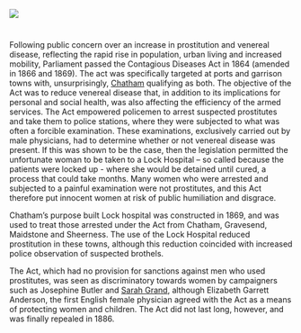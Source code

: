 <a href="https://dev.visual-essays.app"><img src="https://dev-visual-essays.netlify.app/images/ve-button.png"></a> <param ve-config title="Contagious Diseases Acts and Lock Hospitals" author="Martin Watts" layout="vtl" banner="/images/banners/19c.jpg">

<param ve-entity eid="Q729006" aliases="Chatham">
<param ve-entity eid="Q676689" aliases="Gravesend">
<param ve-entity eid="Q213180" aliases="Maidstone">
<param ve-entity eid="Q1003196" aliases="Sheerness">

#

Following public concern over an increase in prostitution and venereal disease, reflecting the rapid rise in population, urban living and increased mobility, Parliament passed the Contagious Diseases Act in 1864 (amended in 1866 and 1869). The act was specifically targeted at ports and garrison towns with, unsurprisingly, [Chatham](/19c/19c-chatham-dockyard) qualifying as both. The objective of the Act was to reduce venereal disease that, in addition to its implications for personal and social health, was also affecting the efficiency of the armed services. The Act empowered policemen to arrest suspected prostitutes and take them to police stations, where they were subjected to what was often a forcible examination. These examinations, exclusively carried out by male physicians, had to determine whether or not venereal disease was present. If this was shown to be the case, then the legislation permitted the unfortunate woman to be taken to a Lock Hospital – so called because the patients were locked up - where she would be detained until cured, a process that could take months. Many women who were arrested and subjected to a painful examination were not prostitutes, and this Act therefore put innocent women at risk of public humiliation and disgrace.
<param ve-map center="Q729006" zoom="15">
<param ve-image url="/images/12621Dockyard.jpg" label="Chatham Dockyard">

Chatham’s purpose built Lock hospital was constructed in 1869, and was used to treat those arrested under the Act from Chatham, Gravesend, Maidstone and Sheerness. The use of the Lock Hospital reduced prostitution in these towns, although this reduction coincided with increased police observation of suspected brothels.
<param ve-map center="Q729006" zoom="10">
<param ve-image url="https://upload.wikimedia.org/wikipedia/commons/d/d7/RochesterStBarts4245.JPG" label="St Bart's Hospital, Rochester, which contained 30 beds in the lock wing" attribution="Clem Rutter, Rochester Kent, CC BY-SA 3.0, via Wikimedia Commons">

The Act, which had no provision for sanctions against men who used prostitutes, was seen as discriminatory towards women by campaigners such as Josephine Butler and [Sarah Grand](/19c/19c-grand-biography), although Elizabeth Garrett Anderson, the first English female physician agreed with the Act as a means of protecting women and children. The Act did not last long, however, and was finally repealed in 1886.
<param ve-image url="https://upload.wikimedia.org/wikipedia/commons/7/7d/Josephine_Butler.jpg" label="Josephine Butler" attribution="George Richmond (1809-1896), Public domain, via Wikimedia Commons">
<param ve-image url="https://upload.wikimedia.org/wikipedia/commons/a/a2/Portrait_of_Sarah_Grand.jpg" label="Sarah Grand" attribution="Elliott & Fry, Public domain, via Wikimedia Commons">
<param ve-image url="https://upload.wikimedia.org/wikipedia/commons/9/9d/Elizabeth_Garrett_Anderson.jpg" label="Elizabeth Garrett Anderson" attribution="Walery, Public domain, via Wikimedia Commons">

